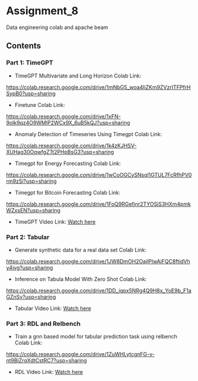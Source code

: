 # Assignment_8

Data engineering colab and apache beam

## Contents

### Part 1: TimeGPT

- TimeGPT Multivariate and Long Horizon Colab Link: 

https://colab.research.google.com/drive/1mNbG5_woa4IiZKm9ZVzrITFPfrHSypB0?usp=sharing

- Finetune Colab Link: 

https://colab.research.google.com/drive/1xFN-9olk9qz4O9WMIP2WCx9X_6uB5kQJ?usp=sharing

- Anomaly Detection of Timeseries Using Timegpt Colab Link:

 https://colab.research.google.com/drive/1k4zKJHSV-XUHag30OqwfgZTt2PHpBsG3?usp=sharing

- Timegpt for Energy Forecasting Colab Link:

https://colab.research.google.com/drive/1wCoOGCySNsqI1GTUL7FcRfhPV0rm9zSi?usp=sharing

- Timegpt for Bitcoin Forecasting Colab Link:

https://colab.research.google.com/drive/1FoQ9RGefjnr2TYOSjS3HXm4pmkWZxsEN?usp=sharing

- TimeGPT Video Link:  [Watch here](https://youtu.be/XvtW7Znyjbk)

### Part 2: Tabular

- Generate synthetic data for a real data set Colab Link: 

https://colab.research.google.com/drive/1JW8DmOH2OajlPlwAiFQC8ftidVhy4ivg?usp=sharing

- Inference on Tabula Model With Zero Shot Colab Link: 

https://colab.research.google.com/drive/1DD_jqpx5NRg4Q9H8x_YoE9b_F1aGZnSv?usp=sharing

- Tabular Video Link:  [Watch here](https://youtu.be/XvtW7Znyjbk)

### Part 3: RDL and Relbench

- Train a gnn based model for tabular prediction task using relbench Colab Link: 

https://colab.research.google.com/drive/1ZuWHLytcgnFG-v-nt9BiZrqXdtCstRC7?usp=sharing


- RDL Video Link:  [Watch here](https://youtu.be/XvtW7Znyjbk)


